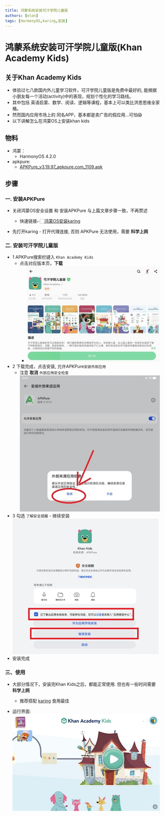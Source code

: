 ```yaml
---
title: 鸿蒙系统安装可汗学院儿童版
authors: [elon]
tags: [HarmonyOS,karing,安装]
---
```

# 鸿蒙系统安装可汗学院儿童版(Khan Academy Kids)

## 关于Khan Academy Kids
- 体验过七八款国内外儿童学习软件，可汗学院儿童版是免费中最好的, 能根据小朋友每一个活动(activity)中的表现，规划个性化的学习路线。
- 其中包括 英语启蒙、数学、阅读、逻辑等课程，基本上可以类比洪恩思维全家桶。
- 然而国内应用市场上的 同名APP，基本都是卖广告的假应用...可怕😱
- 以下讲解怎么在鸿蒙OS上安装khan kids

## 物料
- 鸿蒙：
	- HarmonyOS 4.2.0
- apkpure:
	- [APKPure_v3.19.97_apkpure.com_1109.apk](https://apkpure.com/apkpure/com.apkpure.aegon/download/3.19.99?utm_content=1006&icn=aegon&ici=text_home-m&from=text_home-m)

## 步骤
### 一. 安装APKPure
- 关闭鸿蒙OS安全设置 和 安装APKPure 与上篇文章步骤一致，不再赘述
  - 快速链接👉🏻[鸿蒙OS安装karing](/blog/case/harmonyos#步骤)

- 先打开karing - 打开代理连接, 否则 APKPure 无法使用，需要 **科学上网**

### 二. 安装可汗学院儿童版
- 1 APKPure搜索栏键入 `Khan Academy Kids`
  - 点击对应版本页，**下载**
    - ![kankids](./img/khankids-1.jpg)
- 2 下载完成，点击安装, 允许APKPure`安装外部应用`
  - 注意 **取消** `外部应用安全检查` ![install](./img/khankids-2.jpg)
- 3 勾选 `了解安全提醒` - 继续安装 ![安全提醒](./img/khankids-3.jpg)
- 安装完成

### 三、使用
- 大部分情况下，安装完Khan Kids之后，都能正常使用. 但也有一些时间需要**科学上网**
  - 推荐搭配 [karing](/) 食用最佳

- 运行界面: ![khan kids界面](./img/khankids-4.jpg)



